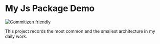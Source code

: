 # My Js Package Demo

[![Commitizen friendly](https://img.shields.io/badge/commitizen-friendly-brightgreen.svg)](http://commitizen.github.io/cz-cli/)

This project records the most common and the smallest architecture in my daily work.
